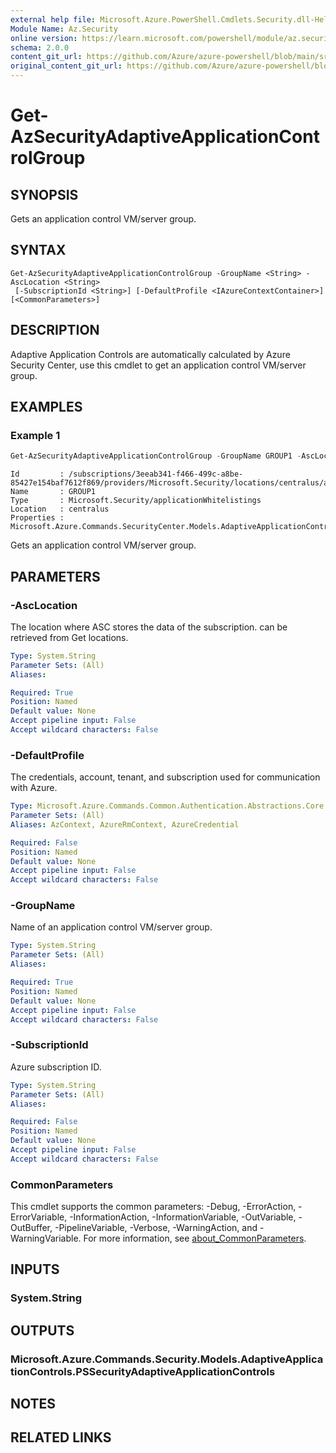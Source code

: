 ```yaml
---
external help file: Microsoft.Azure.PowerShell.Cmdlets.Security.dll-Help.xml
Module Name: Az.Security
online version: https://learn.microsoft.com/powershell/module/az.security/Get-AzSecurityAdaptiveApplicationControlGroup
schema: 2.0.0
content_git_url: https://github.com/Azure/azure-powershell/blob/main/src/Security/Security/help/Get-AzSecurityAdaptiveApplicationControlGroup.md
original_content_git_url: https://github.com/Azure/azure-powershell/blob/main/src/Security/Security/help/Get-AzSecurityAdaptiveApplicationControlGroup.md
---
```


# Get-AzSecurityAdaptiveApplicationControlGroup

## SYNOPSIS
Gets an application control VM/server group.

## SYNTAX

```
Get-AzSecurityAdaptiveApplicationControlGroup -GroupName <String> -AscLocation <String>
 [-SubscriptionId <String>] [-DefaultProfile <IAzureContextContainer>] [<CommonParameters>]
```

## DESCRIPTION
Adaptive Application Controls are automatically calculated by Azure Security Center, use this cmdlet to get an application control VM/server group.

## EXAMPLES

### Example 1
```powershell
Get-AzSecurityAdaptiveApplicationControlGroup -GroupName GROUP1 -AscLocation centralus
```

```output
Id         : /subscriptions/3eeab341-f466-499c-a8be-85427e154baf7612f869/providers/Microsoft.Security/locations/centralus/applicationWhitelistings/GROUP1
Name       : GROUP1
Type       : Microsoft.Security/applicationWhitelistings
Location   : centralus
Properties : Microsoft.Azure.Commands.SecurityCenter.Models.AdaptiveApplicationControls.PSSecurityAdaptiveApplicationControlsProperties
```

Gets an application control VM/server group.

## PARAMETERS

### -AscLocation
The location where ASC stores the data of the subscription. can be retrieved from Get locations.

```yaml
Type: System.String
Parameter Sets: (All)
Aliases:

Required: True
Position: Named
Default value: None
Accept pipeline input: False
Accept wildcard characters: False
```

### -DefaultProfile
The credentials, account, tenant, and subscription used for communication with Azure.

```yaml
Type: Microsoft.Azure.Commands.Common.Authentication.Abstractions.Core.IAzureContextContainer
Parameter Sets: (All)
Aliases: AzContext, AzureRmContext, AzureCredential

Required: False
Position: Named
Default value: None
Accept pipeline input: False
Accept wildcard characters: False
```

### -GroupName
Name of an application control VM/server group.

```yaml
Type: System.String
Parameter Sets: (All)
Aliases:

Required: True
Position: Named
Default value: None
Accept pipeline input: False
Accept wildcard characters: False
```

### -SubscriptionId
Azure subscription ID.

```yaml
Type: System.String
Parameter Sets: (All)
Aliases:

Required: False
Position: Named
Default value: None
Accept pipeline input: False
Accept wildcard characters: False
```

### CommonParameters
This cmdlet supports the common parameters: -Debug, -ErrorAction, -ErrorVariable, -InformationAction, -InformationVariable, -OutVariable, -OutBuffer, -PipelineVariable, -Verbose, -WarningAction, and -WarningVariable. For more information, see [about_CommonParameters](http://go.microsoft.com/fwlink/?LinkID=113216).

## INPUTS

### System.String

## OUTPUTS

### Microsoft.Azure.Commands.Security.Models.AdaptiveApplicationControls.PSSecurityAdaptiveApplicationControls

## NOTES

## RELATED LINKS
